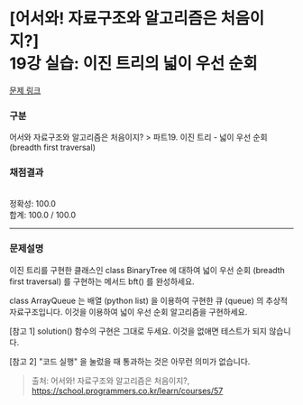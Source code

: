 # [어서와! 자료구조와 알고리즘은 처음이지?] <br> 19강 실습: 이진 트리의 넓이 우선 순회

[문제 링크](https://school.programmers.co.kr/learn/courses/57/lessons/13796) 

### 구분

어서와 자료구조와 알고리즘은 처음이지? > 파트19. 이진 트리 - 넓이 우선 순회(breadth first traversal)

### 채점결과

<br/>정확성: 100.0<br/>합계: 100.0 / 100.0

<hr>

### 문제설명
<p>이진 트리를 구현한 클래스인 class BinaryTree 에 대하여 넓이 우선 순회 (breadth first traversal) 를 구현하는 메서드 bft() 를 완성하세요.

class ArrayQueue 는 배열 (python list) 을 이용하여 구현한 큐 (queue) 의 추상적 자료구조입니다. 이것을 이용하여 넓이 우선 순회 알고리즘을 구현하세요.

[참고 1] solution() 함수의 구현은 그대로 두세요. 이것을 없애면 테스트가 되지 않습니다.

[참고 2] "코드 실행" 을 눌렀을 때 통과하는 것은 아무런 의미가 없습니다.</p>


> 출처: 어서와! 자료구조와 알고리즘은 처음이지?, https://school.programmers.co.kr/learn/courses/57
